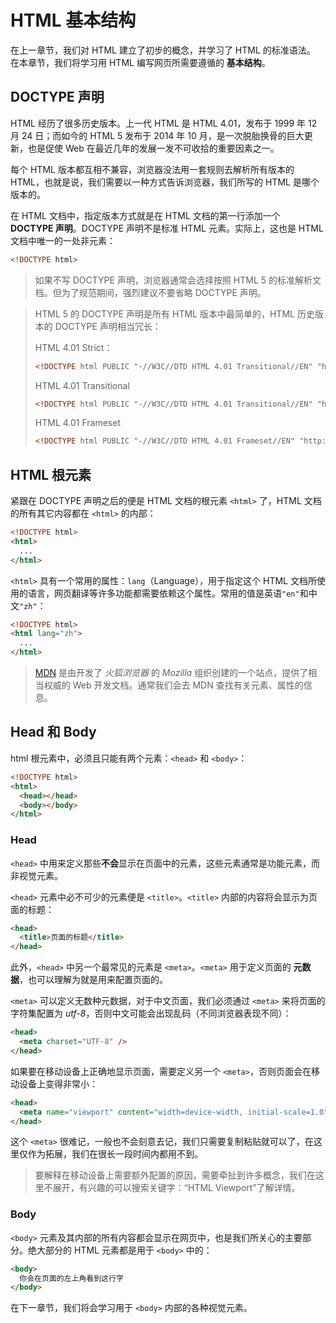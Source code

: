 # HTML 基本结构

在上一章节，我们对 HTML 建立了初步的概念，并学习了 HTML 的标准语法。  
在本章节，我们将学习用 HTML 编写网页所需要遵循的 **基本结构**。

## DOCTYPE 声明

HTML 经历了很多历史版本。上一代 HTML 是 HTML 4.01，发布于 1999 年 12 月 24 日；而如今的 HTML 5 发布于 2014 年 10 月，是一次脱胎换骨的巨大更新，也是促使 Web 在最近几年的发展一发不可收拾的重要因素之一。

每个 HTML 版本都互相不兼容，浏览器没法用一套规则去解析所有版本的 HTML，也就是说，我们需要以一种方式告诉浏览器，我们所写的 HTML 是哪个版本的。

在 HTML 文档中，指定版本方式就是在 HTML 文档的第一行添加一个 **DOCTYPE 声明**。DOCTYPE 声明不是标准 HTML 元素。实际上，这也是 HTML 文档中唯一的一处非元素：

```html
<!DOCTYPE html>
```

> 如果不写 DOCTYPE 声明，浏览器通常会选择按照 HTML 5 的标准解析文档。但为了规范期间，强烈建议不要省略 DOCTYPE 声明。

> HTML 5 的 DOCTYPE 声明是所有 HTML 版本中最简单的，HTML 历史版本的 DOCTYPE 声明相当冗长：
>
> HTML 4.01 Strict：
>
> ```html
> <!DOCTYPE html PUBLIC "-//W3C//DTD HTML 4.01 Transitional//EN" "http://www.w3.org/TR/html4/loose.dtd">
> ```
>
> HTML 4.01 Transitional
>
> ```html
> <!DOCTYPE html PUBLIC "-//W3C//DTD HTML 4.01 Transitional//EN" "http://www.w3.org/TR/html4/loose.dtd">
> ```
>
> HTML 4.01 Frameset
>
> ```html
> <!DOCTYPE html PUBLIC "-//W3C//DTD HTML 4.01 Frameset//EN" "http://www.w3.org/TR/html4/frameset.dtd">
> ```

## HTML 根元素

紧跟在 DOCTYPE 声明之后的便是 HTML 文档的根元素 `<html>` 了，HTML 文档的所有其它内容都在 `<html>` 的内部：

```html
<!DOCTYPE html>
<html>
  ...
</html>
```

`<html>` 具有一个常用的属性：`lang`（Language），用于指定这个 HTML 文档所使用的语言，网页翻译等许多功能都需要依赖这个属性。常用的值是英语`"en"`和中文`"zh"`：

```html
<!DOCTYPE html>
<html lang="zh">
  ...
</html>
```

> [MDN](https://developer.mozilla.org/zh-CN/) 是由开发了 _火狐浏览器_ 的 _Mozilla_ 组织创建的一个站点，提供了相当权威的 Web 开发文档。通常我们会去 MDN 查找有关元素、属性的信息。

## Head 和 Body

html 根元素中，必须且只能有两个元素：`<head>` 和 `<body>`：

```html
<!DOCTYPE html>
<html>
  <head></head>
  <body></body>
</html>
```

### Head

`<head>` 中用来定义那些**不会**显示在页面中的元素，这些元素通常是功能元素，而非视觉元素。

`<head>` 元素中必不可少的元素便是 `<title>`。`<title>` 内部的内容将会显示为页面的标题：

```html
<head>
  <title>页面的标题</title>
</head>
```

此外，`<head>` 中另一个最常见的元素是 `<meta>`。`<meta>` 用于定义页面的 **元数据**，也可以理解为就是用来配置页面的。

`<meta>` 可以定义无数种元数据，对于中文页面，我们必须通过 `<meta>` 来将页面的字符集配置为 _utf-8_，否则中文可能会出现乱码（不同浏览器表现不同）：

```html
<head>
  <meta charset="UTF-8" />
</head>
```

如果要在移动设备上正确地显示页面，需要定义另一个 `<meta>`，否则页面会在移动设备上变得非常小：

```html
<head>
  <meta name="viewport" content="width=device-width, initial-scale=1.0" />
</head>
```

这个 `<meta>` 很难记，一般也不会刻意去记，我们只需要复制粘贴就可以了，在这里仅作为拓展，我们在很长一段时间内都用不到。

> 要解释在移动设备上需要额外配置的原因，需要牵扯到许多概念，我们在这里不展开，有兴趣的可以搜索关键字：“HTML Viewport”了解详情。

### Body

`<body>` 元素及其内部的所有内容都会显示在网页中，也是我们所关心的主要部分。绝大部分的 HTML 元素都是用于 `<body>` 中的：

```html
<body>
  你会在页面的左上角看到这行字
</body>
```

在下一章节，我们将会学习用于 `<body>` 内部的各种视觉元素。
